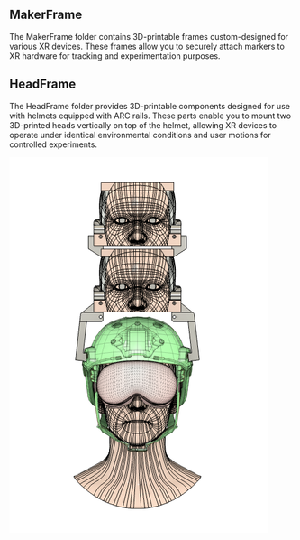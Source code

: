 ## MakerFrame
The MakerFrame folder contains 3D-printable frames custom-designed for various XR devices. These frames allow you to securely attach markers to XR hardware for tracking and experimentation purposes.

## HeadFrame
The HeadFrame folder provides 3D-printable components designed for use with helmets equipped with ARC rails. These parts enable you to mount two 3D-printed heads vertically on top of the helmet, allowing XR devices to operate under identical environmental conditions and user motions for controlled experiments.

![Helmet_Setup.png](./HeadFrame/HeadFrame-Front.png)